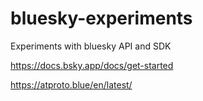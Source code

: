 # bluesky-experiments
Experiments with bluesky API and SDK

https://docs.bsky.app/docs/get-started

https://atproto.blue/en/latest/
